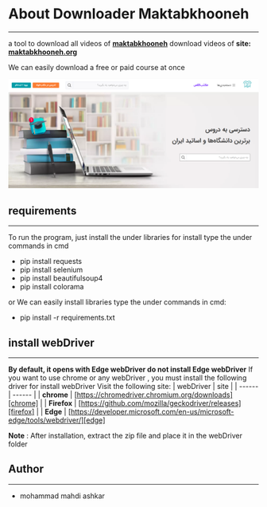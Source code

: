 # About Downloader Maktabkhooneh
***
a tool to download all videos of **[maktabkhooneh](https://maktabkhooneh.org/)**
download videos of **site: [maktabkhooneh.org](https://maktabkhooneh.org/)**

We can easily download a free or paid course at once

![maktabkhooneh](https://raw.githubusercontent.com/MahdiAshkar/downloader/master/maktabkhooneh.png)
## requirements
***
To run the program, just install the under libraries
for install type the under commands in cmd
* pip install requests
* pip install selenium
* pip install beautifulsoup4
* pip install colorama

or We can easily install libraries type the under commands in cmd:
* pip install -r requirements.txt 

## install webDriver
***
**By default, it opens with Edge webDriver
do not install Edge webDriver**
If you want to use chrome or any webDriver , you must install the following driver
for install webDriver Visit the following site:
| webDriver | site |
| ------ | ------ |
| **chrome** | [https://chromedriver.chromium.org/downloads][chrome] |
| **Firefox** | [https://github.com/mozilla/geckodriver/releases][firefox] |
| **Edge** | [https://developer.microsoft.com/en-us/microsoft-edge/tools/webdriver/][edge]

**Note** : After installation, extract the zip file and place it in the webDriver folder
## Author
***
* mohammad mahdi ashkar


[chrome]:<https://chromedriver.chromium.org/downloads>
[firefox]:<https://github.com/mozilla/geckodriver/releases>
[edge]:<https://developer.microsoft.com/en-us/microsoft-edge/tools/webdriver/>
